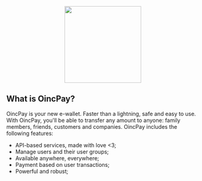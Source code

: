 <p align="center"><img src="https://i.pinimg.com/originals/49/dc/09/49dc09badffa6068b7e36b554821e1fd.jpg" width="200"></p>

## What is OincPay?

OincPay is your new e-wallet. Faster than a lightning, safe and easy to use. With OincPay, you'll be able to transfer any amount to anyone: family members, friends, customers and companies. OincPay includes the following features:

- API-based services, made with love <3;
- Manage users and their user groups;
- Available anywhere, everywhere;
- Payment based on user transactions; 
- Powerful and robust;